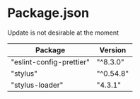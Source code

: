 # Package.json

Update is not desirable at the moment

| Package                  | Version   |
| ------------------------ | --------- |
| "eslint-config-prettier" | "^8.3.0"  |
| "stylus"                 | "^0.54.8" |
| "stylus-loader"          | "4.3.1"   |
